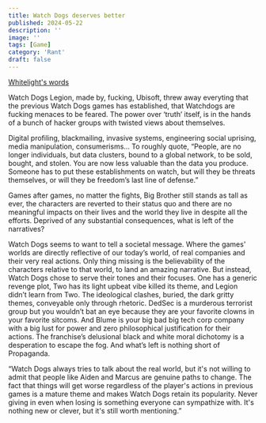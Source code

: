 ```yaml
---
title: Watch Dogs deserves better
published: 2024-05-22
description: ''
image: ''
tags: [Game]
category: 'Rant'
draft: false 
---
```

[Whitelight's words](https://www.youtube.com/watch?v=jRaMnCHleDs&t=6085s)

Watch Dogs Legion, made by, fucking, Ubisoft, threw away everyting that the previous Watch Dogs games has established, that Watchdogs are fucking menaces to be feared. The power over ‘truth’ itself, is in the hands of a bunch of hacker groups with twisted views about themselves. 

Digital profiling, blackmailing, invasive systems, engineering social uprising, media manipulation, consumerisms… To roughly quote, “People, are no longer individuals, but data clusters, bound to a global network, to be sold, bought, and stolen. You are now less valuable than the data you produce. Someone has to put these establishments on watch, but will they be threats themselves, or will they be freedom’s last line of defense.”

Games after games, no matter the fights, Big Brother still stands as tall as ever, the characters are reverted to their status quo and there are no meaningful impacts on their lives and the world they live in despite all the efforts. Deprived of any substantial consequences, what is left of the narratives? 

Watch Dogs seems to want to tell a societal message. Where the games' worlds are directly reflective of our today’s world, of real companies and their very real actions. Only thing missing is the believability of the characters relative to that world, to land an amazing narrative. But instead, Watch Dogs chose to serve their tones and their focuses. One has a generic revenge plot, Two has its light upbeat vibe killed its theme, and Legion didn’t learn from Two. The ideological clashes, buried, the dark gritty themes, conveyable only through rhetoric. DedSec is a murderous terrorist group but you wouldn’t bat an eye because they are your favorite clowns in your favorite sitcoms. And Blume is your big bad big tech corp company with a big lust for power and zero philosophical justification for their actions. The franchise’s delusional black and white moral dichotomy is a desperation to escape the fog. And what’s left is nothing short of Propaganda.

“Watch Dogs always tries to talk about the real world, but it's not willing to admit that people like Aiden and Marcus are genuine paths to change. The fact that things will get worse regardless of the player's actions in previous games is a mature theme and makes Watch Dogs retain its popularity. Never giving in even when losing is something everyone can sympathize with. It's nothing new or clever, but it's still worth mentioning.”
